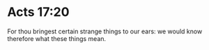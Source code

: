 # Acts 17:20

For thou bringest certain strange things to our ears: we would know therefore what these things mean.